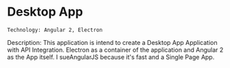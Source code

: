 # Desktop App
    Technology: Angular 2, Electron

Description: This application is intend to create a Desktop App Application with API Integration. Electron as a container of the application and Angular 2 as the App itself. I sueAngularJS because it's fast and a Single Page App.  
